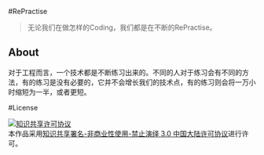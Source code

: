#RePractise

> 无论我们在做怎样的Coding，我们都是在不断的RePractise。

About
---------
对于工程而言，一个技术都是不断练习出来的。不同的人对于练习会有不同的方法，有的练习是没有必要的，它并不会增长我们的技术点，有的练习则会将一万小时缩短为一半，或者更短。



#License

<a rel="license" href="http://creativecommons.org/licenses/by-nc-nd/3.0/cn/"><img alt="知识共享许可协议" style="border-width:0" src="https://i.creativecommons.org/l/by-nc-nd/3.0/cn/88x31.png" /></a><br />本作品采用<a rel="license" href="http://creativecommons.org/licenses/by-nc-nd/3.0/cn/">知识共享署名-非商业性使用-禁止演绎 3.0 中国大陆许可协议</a>进行许可。